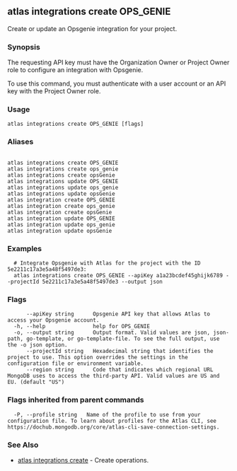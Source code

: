 ## atlas integrations create OPS_GENIE

Create or update an Opsgenie integration for your project.


### Synopsis

The requesting API key must have the Organization Owner or Project Owner role to configure an integration with Opsgenie.

To use this command, you must authenticate with a user account or an API key with the Project Owner role.


### Usage
```
atlas integrations create OPS_GENIE [flags]
```

### Aliases
```

atlas integrations create OPS_GENIE
atlas integrations create ops_genie
atlas integrations create opsGenie
atlas integrations update OPS_GENIE
atlas integrations update ops_genie
atlas integrations update opsGenie
atlas integration create OPS_GENIE
atlas integration create ops_genie
atlas integration create opsGenie
atlas integration update OPS_GENIE
atlas integration update ops_genie
atlas integration update opsGenie
```

### Examples

```
  # Integrate Opsgenie with Atlas for the project with the ID 5e2211c17a3e5a48f5497de3:
  atlas integrations create OPS_GENIE --apiKey a1a23bcdef45ghijk6789 --projectId 5e2211c17a3e5a48f5497de3 --output json
```


### Flags

```
      --apiKey string      Opsgenie API key that allows Atlas to access your Opsgenie account.
  -h, --help               help for OPS_GENIE
  -o, --output string      Output format. Valid values are json, json-path, go-template, or go-template-file. To see the full output, use the -o json option.
      --projectId string   Hexadecimal string that identifies the project to use. This option overrides the settings in the configuration file or environment variable.
      --region string      Code that indicates which regional URL MongoDB uses to access the third-party API. Valid values are US and EU. (default "US")

```


### Flags inherited from parent commands

```
  -P, --profile string   Name of the profile to use from your configuration file. To learn about profiles for the Atlas CLI, see https://dochub.mongodb.org/core/atlas-cli-save-connection-settings.

```

### See Also


* [atlas integrations create](atlas_integrations_create.md)	- Create operations.



